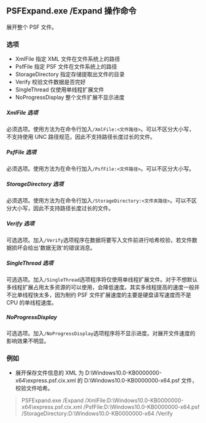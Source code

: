 ## PSFExpand.exe /Expand 操作命令
展开整个 PSF 文件。
### 选项
- XmlFile 指定 XML 文件在文件系统上的路径
- PsfFile 指定 PSF 文件在文件系统上的路径
- StorageDirectory 指定存储提取出文件的目录
- Verify 校验文件数据是否完好
- SingleThread 仅使用单线程扩展文件
- NoProgressDisplay 整个文件扩展不显示进度
##### XmlFile 选项
必须选项。使用方法为在命令行加入`/XmlFile:<文件路径>`。可以不区分大小写，不支持使用 UNC 路径规范，因此不支持路径长度过长的文件。
##### PsfFile 选项
必须选项。使用方法为在命令行加入`/PsfFile:<文件路径>`。可以不区分大小写。
##### StorageDirectory 选项
必须选项。使用方法为在命令行加入`/StorageDirectory:<文件夹路径>`。可以不区分大小写，因此不支持路径长度过长的文件。
##### Verify 选项
可选选项。加入`/Verify`选项程序在数据将要写入文件前进行哈希校验，若文件数据损坏会给出'数据无效'的错误消息。
##### SingleThread 选项
可选选项。加入`/SingleThread`选项程序将仅使用单线程扩展文件。对于不想默认多线程扩展占用太多资源的可以使用，会降低速度。其实多线程提高的速度一般并不比单线程快太多，因为制约 PSF 文件扩展速度的主要是硬盘读写速度而不是 CPU 的单线程速度。
##### NoProgressDisplay
可选选项。加入`/NoProgressDisplay`选项程序将不显示进度。对展开文件速度的影响效果不明显。
### 例如
- 展开保存文件信息的 XML 为 D:\Windows10.0-KB0000000-x64\express.psf.cix.xml 的 D:\Windows10.0-KB0000000-x64.psf 文件，校验文件哈希。
>PSFExpand.exe /Expand /XmlFile:D:\Windows10.0-KB0000000-x64\express.psf.cix.xml /PsfFile:D:\Windows10.0-KB0000000-x64.psf /StorageDirectory:D:\Windows10.0-KB0000000-x64 /Verify
